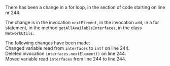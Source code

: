 There has been a change in a for loop, in the section of code starting on line nr 244.
  
The change is in the invocation ```nextElement```, in the invocation ```add```, in a for statement, in the method ```getAllAvailableInterfaces```, in the class ```NetworkUtils```.
  
The following changes have been made:  
Changed variable read from ```interfaces``` to ```intf``` on line 244.  
Deleted invocation ```interfaces.nextElement()``` on line 244.  
Moved variable read ```interfaces``` from line 244 to line 244.  
